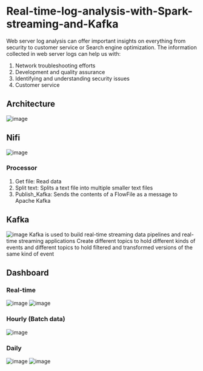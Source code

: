 # Real-time-log-analysis-with-Spark-streaming-and-Kafka
Web server log analysis can offer important insights on everything from security to customer service or Search engine optimization. 
The information collected in web server logs can help us with:

1. Network troubleshooting efforts
2. Development and quality assurance
3. Identifying and understanding security issues
4. Customer service


## Architecture
![image](https://user-images.githubusercontent.com/103509243/202871088-6208354b-3430-4d6c-b811-fda05f9cb5fb.png)

## Nifi 
![image](https://user-images.githubusercontent.com/103509243/203096288-1b49c54c-986a-49e6-b15d-8d105065fdcd.png)
### Processor
1. Get file: Read data
2. Split text: Splits a text file into multiple smaller text files
3. Publish_Kafka: Sends the contents of a FlowFile as a message to Apache Kafka

## Kafka
![image](https://user-images.githubusercontent.com/103509243/203105102-ac244027-7724-4364-8040-0b59b9bedc3b.png)
Kafka is used to build real-time streaming data pipelines and real-time streaming applications
Create different topics to hold different kinds of events and 
different topics to hold filtered and transformed versions of the same kind of event

## Dashboard
### Real-time
![image](https://user-images.githubusercontent.com/103509243/203109816-9bfe513f-c297-4d46-a75f-3a3f4b3cf42b.png)
![image](https://user-images.githubusercontent.com/103509243/203109953-887807ec-950c-4d09-ac1f-71b69b40e39b.png)

### Hourly (Batch data)
![image](https://user-images.githubusercontent.com/103509243/203110078-b206723c-5bb1-4151-ab0b-fbaee3883924.png)

### Daily
![image](https://user-images.githubusercontent.com/103509243/203110159-31f9d28e-44a2-468f-ada8-729e931d1345.png)
![image](https://user-images.githubusercontent.com/103509243/203110282-f25cbd60-f133-427c-8b68-68ba41966db8.png)



